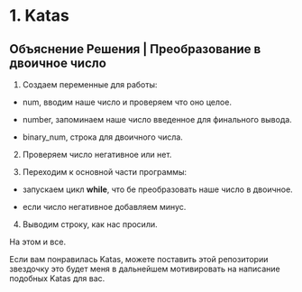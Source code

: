 # 1. Katas

## Объяснение Решения | Преобразование в двоичное число

1. Создаем переменные для работы:

  - num, вводим наше число и проверяем что оно целое.

  - number, запоминаем наше число введенное для финального вывода.

  - binary_num, строка для двоичного числа.

2. Проверяем число негативное или нет.

3. Переходим к основной части программы:

  - запускаем цикл __while__, что бе преобразовать наше число в двоичное.

  - если число негативное добавляем минус.

4. Выводим строку, как нас просили.  

На этом и все.

Если вам понравилась Katas, можете поставить этой репозитории звездочку это будет меня в дальнейшем мотивировать на написание подобных Katas для вас.
